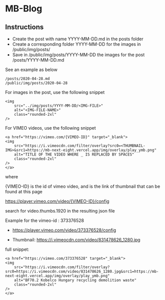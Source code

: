 # MB-Blog

## Instructions

- Create the post with name YYYY-MM-DD.md in the posts folder
- Create a corresponding folder YYYY-MM-DD for the images in /public/img/posts/
- Save in /public/img/posts/YYYY-MM-DD the images for the post /posts/YYYY-MM-DD.md

See an example as below
```
/posts/2020-04-28.md
/public/img/posts/2020-04-28

```


For images in the post, use the following snippet

```
<img 
    src="../img/posts/YYYY-MM-DD/<IMG-FILE>"
    alt="<IMG-FILE-NAME>"
    class="rounded-2xl"
/>
```

For VIMEO videos, use the following snippet

```
<a href="https://vimeo.com/{VIMEO-ID}" target="_blank">
<img 
    src="https://i.vimeocdn.com/filter/overlay?src0=<THUMBNAIL-IMG>&src1=https://mb-next-eight.vercel.app/img/overlay/play_ymb.png"
    alt="TITLE OF THE VIDEO WHERE _ IS REPLACED BY SPACES"
    class="rounded-2xl"
/>
</a>

```

where 

{VIMEO-ID} is the id of vimeo video, and 
<THUMBNAIL-IMG> is the link of thumbnail that can be found at this page

https://player.vimeo.com/video/{VIMEO-ID}/config

search for video.thumbs.1920 in the resulting json file

Example for the vimeo-id : 373376528

- https://player.vimeo.com/video/373376528/config

- Thumbnail: https://i.vimeocdn.com/video/831478626_1280.jpg


full snippet:

```
<a href="https://vimeo.com/373376528" target="_blank">
<img 
    src="https://i.vimeocdn.com/filter/overlay?src0=https://i.vimeocdn.com/video/831478626_1280.jpg&src1=https://mb-next-eight.vercel.app/img/overlay/play_ymb.png"
    alt="BF70.2 Kobelco Hungary recycling demolition waste"
    class="rounded-2xl"
/>
</a>
```



